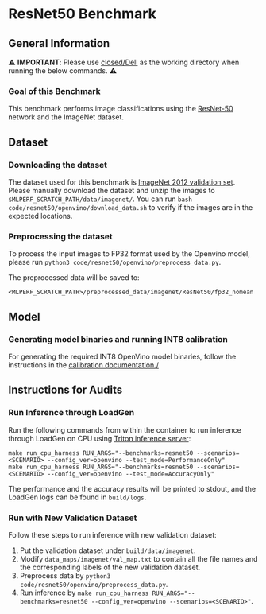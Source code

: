 # ResNet50 Benchmark

## General Information

:warning: **IMPORTANT**: Please use [closed/Dell](closed/Dell) as the working directory when
running the below commands. :warning:

### Goal of this Benchmark

This benchmark performs image classifications using the [ResNet-50](https://arxiv.org/abs/1512.03385) network and the ImageNet dataset.

## Dataset

### Downloading the dataset

The dataset used for this benchmark is [ImageNet 2012 validation set](http://www.image-net.org/challenges/LSVRC/2012/). Please manually download the dataset and unzip the images to `$MLPERF_SCRATCH_PATH/data/imagenet/`. You can run `bash code/resnet50/openvino/download_data.sh` to verify if the images are in the expected locations.

### Preprocessing the dataset
To process the input images to FP32 format used by the Openvino model, please run `python3 code/resnet50/openvino/preprocess_data.py`.

The preprocessed data will be saved to:

```
<MLPERF_SCRATCH_PATH>/preprocessed_data/imagenet/ResNet50/fp32_nomean
```

## Model

### Generating model binaries and running INT8 calibration

For generating the required INT8 OpenVino model binaries, follow the instructions in the [calibration documentation./](../../../calibration_triton_cpu/OpenVINO/resnet50/README.md) 

## Instructions for Audits

### Run Inference through LoadGen

Run the following commands from within the container to run inference through LoadGen on CPU using [Triton inference server](https://github.com/triton-inference-server/server):

```
make run_cpu_harness RUN_ARGS="--benchmarks=resnet50 --scenarios=<SCENARIO> --config_ver=openvino --test_mode=PerformanceOnly"
make run_cpu_harness RUN_ARGS="--benchmarks=resnet50 --scenarios=<SCENARIO> --config_ver=openvino --test_mode=AccuracyOnly"
```

The performance and the accuracy results will be printed to stdout, and the LoadGen logs can be found in `build/logs`.

### Run with New Validation Dataset

Follow these steps to run inference with new validation dataset:

1. Put the validation dataset under `build/data/imagenet`.
2. Modify `data_maps/imagenet/val_map.txt` to contain all the file names and the corresponding labels of the new validation dataset.
3. Preprocess data by `python3 code/resnet50/openvino/preprocess_data.py`.
4. Run inference by `make run_cpu_harness RUN_ARGS="--benchmarks=resnet50 --config_ver=openvino --scenarios=<SCENARIO>"`.
